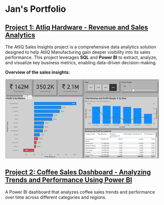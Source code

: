 <!DOCTYPE html>
<html lang="en">
<head>
  <meta charset="UTF-8">
  <title>Jan's Portfolio</title>
</head>
<body>

  <h1>Jan's Portfolio</h1>

  <h2>
    <a href="https://github.com/jan-codex/Revenue-Insights-using-Power-BI-and-SQL" target="_blank">
      Project 1: Atliq Hardware - Revenue and Sales Analytics
    </a>
  </h2>
  <p>
    The AtliQ Sales Insights project is a comprehensive data analytics solution designed to help AtliQ Manufacturing gain deeper visibility into its sales performance.
    This project leverages <strong>SQL</strong> and <strong>Power BI</strong> to extract, analyze, and visualize key business metrics, enabling data-driven decision-making.
  </p>
  <p><strong>Overview of the sales insights:</strong></p>
  <img src="https://raw.githubusercontent.com/jan-codex/Jan-s_portfolio/main/images/Screenshot%202025-02-18%20135624.png" alt="Overview of the sales insights" width="500">

  <h2>
    <a href="https://github.com/jan-codex/Coffee-Sales-Insights" target="_blank">
      Project 2: Coffee Sales Dashboard - Analyzing Trends and Performance Using Power BI
    </a>
  </h2>
  <p>
    A Power BI dashboard that analyzes coffee sales trends and performance over time across different categories and regions.
  </p>

</body>
</html>
